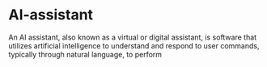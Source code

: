 # AI-assistant
An AI assistant, also known as a virtual or digital assistant, is software that utilizes artificial intelligence to understand and respond to user commands, typically through natural language, to perform 
